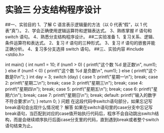 # 实验三 分支结构程序设计
##一、实验目的
1、了解 C 语言表示逻辑量的方法（以 0 代表“假”，以 1 代表“真”）。
2、学会正确使用逻辑运算符和逻辑表达式。
3、熟练掌握 if 语句和 switch 语句。
4、熟悉分支结构程序设计。
##二实验准备
1、复习关系、逻辑、条件运算符和表达式。
2、复习 if 语句的三种形式。
3、复习 if 语句的嵌套并能正确分析。
4、复习多分支选择 switch 语句。
##三、实验内容
#include <stdio.h>

int main() {
    int num1 = 10;
    if (num1 > 0) {
        printf("这个数 %d 是正数\n", num1);
    } else if (num1 < 0) {
        printf("这个数 %d 是负数\n", num1);
    } else {
        printf("这个数是0\n");
    }
    int day = 3;
    switch (day) {
        case 1:
            printf("星期一\n");
            break;
        case 2:
            printf("星期二\n");
            break;
        case 3:
            printf("星期三\n");
            break;
        case 4:
            printf("星期四\n");
            break;
        case 5:
            printf("星期五\n");
            break;
        case 6:
            printf("星期六\n");
            break;
        case 7:
            printf("星期日\n");
            break;
        default:
            printf("输入的数字不符合要求\n");
    }
    return 0;
}
问题
在这段代码中switch语句部分，如果忘记写break语句会出现什么情况呢？
解答
如果在switch语句里的case分支中忘记写break语句，当匹配到对应的case值开始执行代码后，程序不会自动跳出switch结构，而是会继续顺序执行后面case分支里的代码，直到遇到break或者整个switch语句结束为止。
